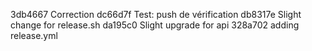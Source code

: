3db4667 Correction
dc66d7f Test: push de vérification
db8317e Slight change for release.sh
da195c0 Slight upgrade for api
328a702 adding release.yml
